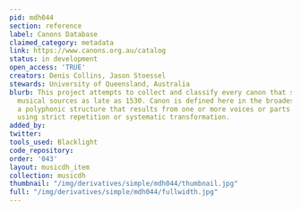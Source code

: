 ```yaml
---
pid: mdh044
section: reference
label: Canons Database
claimed_category: metadata
link: https://www.canons.org.au/catalog
status: in development
open_access: 'TRUE'
creators: Denis Collins, Jason Stoessel
stewards: University of Queensland, Australia
blurb: This project attempts to collect and classify every canon that survived in
  musical sources as late as 1530. Canon is defined here in the broadest sense as
  a polyphonic structure that results from one or more voices or parts being combined
  using strict repetition or systematic transformation.
added_by:
twitter:
tools_used: Blacklight
code_repository:
order: '043'
layout: musicdh_item
collection: musicdh
thumbnail: "/img/derivatives/simple/mdh044/thumbnail.jpg"
full: "/img/derivatives/simple/mdh044/fullwidth.jpg"
---
```

